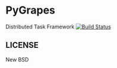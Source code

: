 PyGrapes
=========

Distributed Task Framework [![Build Status](https://travis-ci.org/michalbachowski/pygrapes.png?branch=develop)](https://travis-ci.org/michalbachowski/pygrapes)

LICENSE
-------

New BSD
